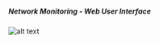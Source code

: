 ##### Network Monitoring - Web User Interface

![alt text](https://github.com/cerebnismus/nmm-server/blob/main/ss.png)
